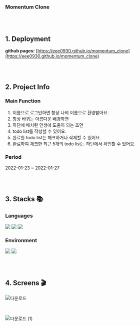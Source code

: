 ### Momentum Clone

<br><br>

## 1. Deployment
**github pages:** [https://eee0930.github.io/momentum_clone](https://eee0930.github.io/momentum_clone)

<br><br>

## 2. Project Info
### Main Function
1. 이름으로 로그인하면 항상 나의 이름으로 환영받아요.
2. 항상 바뀌는 아름다운 배경화면
3. 하단에 배치된 인생에 도움이 되는 조언
4. todo list를 작성할 수 있어요.
5. 완료한 todo list는 체크하거나 삭제할 수 있어요.
6. 완료하여 체크한 최근 5개의 todo list는 하단에서 확인할 수 있어요.

### Period
2022-01-23 ~ 2022-01-27

<br><br>

## 3. Stacks 📚
### Languages
<div>
<img src="https://img.shields.io/badge/JavaScript-444444?style=for-the-badge&logo=javascript&logoColor=61DAFB"/>
<img src="https://img.shields.io/badge/HTML-333333?style=for-the-badge&logo=html&logoColor=61DAFB"/>
<img src="https://img.shields.io/badge/CSS-DB7093?style=for-the-badge&logo=css&logoColor=white"/>
</div>

### Environment
<div>
<img src="https://img.shields.io/badge/Visual Studio Code-007ACC?style=for-the-badge&logo=visualstudiocode&logoColor=white"/>
<img src="https://img.shields.io/badge/GitHub-181717?style=for-the-badge&logo=github&logoColor=white"/>
</div>

<br><br>

## 4. Screens 🎬

![다운로드](https://github.com/eee0930/momentum_clone/assets/37135523/c5c37e07-5c8b-4216-a8b4-ad0761fa0615)

<br>

![다운로드 (1)](https://github.com/eee0930/momentum_clone/assets/37135523/86be888f-2b1d-442c-8327-a4d75ed362eb)
